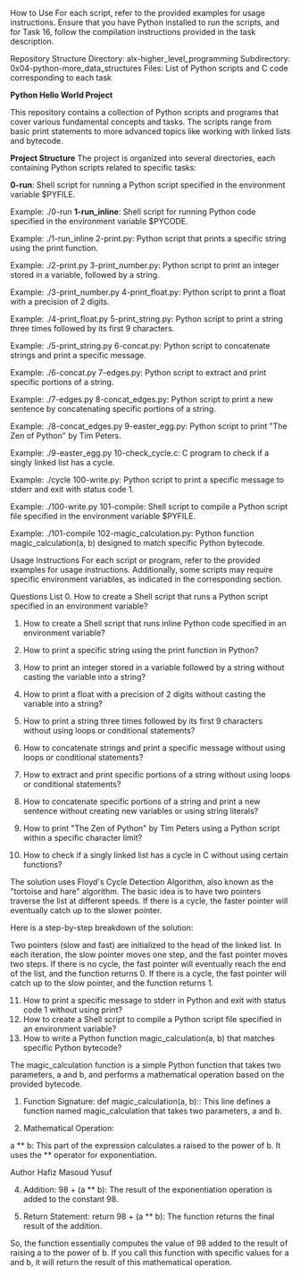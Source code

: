How to Use
For each script, refer to the provided examples for usage instructions. Ensure that you have Python installed to run the scripts, and for Task 16, follow the compilation instructions provided in the task description.

Repository Structure
Directory: alx-higher_level_programming
Subdirectory: 0x04-python-more_data_structures
Files: List of Python scripts and C code corresponding to each task

**Python Hello World Project**

This repository contains a collection of Python scripts and programs that cover various fundamental concepts and tasks. The scripts range from basic print statements to more advanced topics like working with linked lists and bytecode.

**Project Structure**
The project is organized into several directories, each containing Python scripts related to specific tasks:

**0-run**: Shell script for running a Python script specified in the environment variable $PYFILE.

Example: ./0-run
**1-run_inline**: Shell script for running Python code specified in the environment variable $PYCODE.

Example: ./1-run_inline
2-print.py: Python script that prints a specific string using the print function.

Example: ./2-print.py
3-print_number.py: Python script to print an integer stored in a variable, followed by a string.

Example: ./3-print_number.py
4-print_float.py: Python script to print a float with a precision of 2 digits.

Example: ./4-print_float.py
5-print_string.py: Python script to print a string three times followed by its first 9 characters.

Example: ./5-print_string.py
6-concat.py: Python script to concatenate strings and print a specific message.

Example: ./6-concat.py
7-edges.py: Python script to extract and print specific portions of a string.

Example: ./7-edges.py
8-concat_edges.py: Python script to print a new sentence by concatenating specific portions of a string.

Example: ./8-concat_edges.py
9-easter_egg.py: Python script to print "The Zen of Python" by Tim Peters.

Example: ./9-easter_egg.py
10-check_cycle.c: C program to check if a singly linked list has a cycle.

Example: ./cycle
100-write.py: Python script to print a specific message to stderr and exit with status code 1.

Example: ./100-write.py
101-compile: Shell script to compile a Python script file specified in the environment variable $PYFILE.

Example: ./101-compile
102-magic_calculation.py: Python function magic_calculation(a, b) designed to match specific Python bytecode.

Usage Instructions
For each script or program, refer to the provided examples for usage instructions. Additionally, some scripts may require specific environment variables, as indicated in the corresponding section.

Questions List
0. How to create a Shell script that runs a Python script specified in an environment variable?

1. How to create a Shell script that runs inline Python code specified in an environment variable?

2. How to print a specific string using the print function in Python?

3. How to print an integer stored in a variable followed by a string without casting the variable into a string?

4. How to print a float with a precision of 2 digits without casting the variable into a string?

5. How to print a string three times followed by its first 9 characters without using loops or conditional statements?

6. How to concatenate strings and print a specific message without using loops or conditional statements?

7. How to extract and print specific portions of a string without using loops or conditional statements?

8. How to concatenate specific portions of a string and print a new sentence without creating new variables or using string literals?

9. How to print "The Zen of Python" by Tim Peters using a Python script within a specific character limit?

10. How to check if a singly linked list has a cycle in C without using certain functions?

  
The solution uses Floyd's Cycle Detection Algorithm, also known as the "tortoise and hare" algorithm. The basic idea is to have two pointers traverse the list at different speeds. If there is a cycle, the faster pointer will eventually catch up to the slower pointer.

Here is a step-by-step breakdown of the solution:

Two pointers (slow and fast) are initialized to the head of the linked list.
In each iteration, the slow pointer moves one step, and the fast pointer moves two steps.
If there is no cycle, the fast pointer will eventually reach the end of the list, and the function returns 0.
If there is a cycle, the fast pointer will catch up to the slow pointer, and the function returns 1.

11. How to print a specific message to stderr in Python and exit with status code 1 without using print?
12.  How to create a Shell script to compile a Python script file specified in an environment variable?
13. How to write a Python function magic_calculation(a, b) that matches specific Python bytecode?

The magic_calculation function is a simple Python function that takes two parameters, a and b, and performs a mathematical operation based on the provided bytecode. 

1. Function Signature:
def magic_calculation(a, b):: This line defines a function named magic_calculation that takes two parameters, a and b.

3. Mathematical Operation:

a ** b: This part of the expression calculates a raised to the power of b. It uses the ** operator for exponentiation.


Author
Hafiz Masoud Yusuf

4. Addition:
98 + (a ** b): The result of the exponentiation operation is added to the constant 98.

5. Return Statement:
return 98 + (a ** b): The function returns the final result of the addition.

So, the function essentially computes the value of 98 added to the result of raising a to the power of b. If you call this function with specific values for a and b, it will return the result of this mathematical operation.
